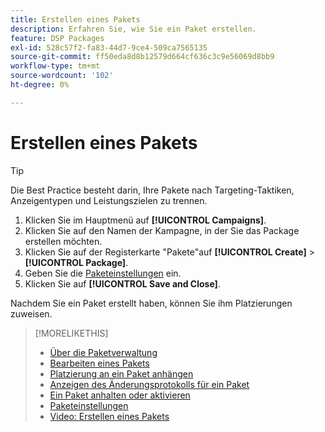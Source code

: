 ```yaml
---
title: Erstellen eines Pakets
description: Erfahren Sie, wie Sie ein Paket erstellen.
feature: DSP Packages
exl-id: 528c57f2-fa83-44d7-9ce4-509ca7565135
source-git-commit: ff50eda8d8b12579d664cf636c3c9e56069d8bb9
workflow-type: tm+mt
source-wordcount: '102'
ht-degree: 0%

---
```


# Erstellen eines Pakets

>[!TIP]
>
>Die Best Practice besteht darin, Ihre Pakete nach Targeting-Taktiken, Anzeigentypen und Leistungszielen zu trennen.

1. Klicken Sie im Hauptmenü auf **[!UICONTROL Campaigns]**.
1. Klicken Sie auf den Namen der Kampagne, in der Sie das Package erstellen möchten.
1. Klicken Sie auf der Registerkarte &quot;Pakete&quot;auf **[!UICONTROL Create]** > **[!UICONTROL Package]**.
1. Geben Sie die [Paketeinstellungen](package-settings.md) ein.
1. Klicken Sie auf **[!UICONTROL Save and Close]**.

Nachdem Sie ein Paket erstellt haben, können Sie ihm Platzierungen zuweisen.

>[!MORELIKETHIS]
>
>* [Über die Paketverwaltung](package-about.md)
>* [Bearbeiten eines Pakets](package-edit.md)
>* [Platzierung an ein Paket anhängen](package-attach-placement.md)
>* [Anzeigen des Änderungsprotokolls für ein Paket](package-change-log.md)
>* [Ein Paket anhalten oder aktivieren](package-pause-activate.md)
>* [Paketeinstellungen](package-settings.md)
>* [Video: Erstellen eines Pakets](https://experienceleague.adobe.com/docs/advertising-learn/tutorials/dsp/package-create.html)
